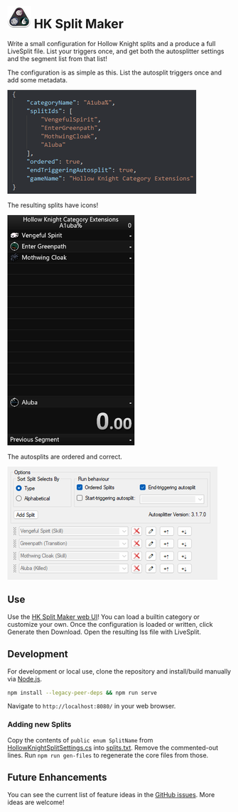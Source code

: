 # ![](src/asset/image/favicon-tiny.png) HK Split Maker

Write a small configuration for Hollow Knight splits and a produce a full LiveSplit file. List your triggers once, and get both the autosplitter settings and the segment list from that list!

The configuration is as simple as this. List the autosplit triggers once and add some metadata.

![JSON Configuration for Aluba%](./doc/img/aluba.json.PNG)

The resulting splits have icons!

![LiveSplit screenshot of the generated Aluba% Splits](./doc/img/aluba.lss.PNG)

The autosplits are ordered and correct.

![LiveSplit screenshot of the generated Aluba% Splits' settings](./doc/img/aluba.autosplits.PNG)

## Use

Use the [HK Split Maker web UI](https://hksplitmaker.com/)!
You can load a builtin category or customize your own.
Once the configuration is loaded or written, click Generate then Download.
Open the resulting lss file with LiveSplit.

## Development

For development or local use, clone the repository and install/build manually via [Node.js](https://nodejs.org/en/).

```sh
npm install --legacy-peer-deps && npm run serve
```

Navigate to `http://localhost:8080/` in your web browser.

### Adding new Splits

Copy the contents of `public enum SplitName` from
[HollowKnightSplitSettings.cs](https://github.com/ShootMe/LiveSplit.HollowKnight/blob/master/HollowKnightSplitSettings.cs) into [splits.txt](./src/asset/splits.txt). Remove the commented-out lines. Run `npm run gen-files` to regenerate the core files from those.

## Future Enhancements

You can see the current list of feature ideas in the [GitHub
issues](https://github.com/slaurent22/hk-split-maker/issues?q=is%3Aissue+is%3Aopen+sort%3Aupdated-desc). More ideas are
welcome!
